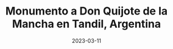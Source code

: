 ---
desktop_image_url: /assets/images/tandil_quixote_desktop.jpg
mobile_image_url: /assets/images/tandil_quixote_mobile.jpg
desktop_width: 1920
mobile_width: 480 
alt: ""
title: "Monumento a Don Quijote de la Mancha en Tandil, Argentina"
date: 2023-03-11
---